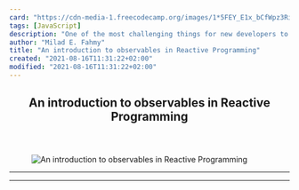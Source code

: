 ```yaml
---
card: "https://cdn-media-1.freecodecamp.org/images/1*5FEY_E1x_bCfWpz3RiIFXw.png"
tags: [JavaScript]
description: "One of the most challenging things for new developers to lear"
author: "Milad E. Fahmy"
title: "An introduction to observables in Reactive Programming"
created: "2021-08-16T11:31:22+02:00"
modified: "2021-08-16T11:31:22+02:00"
---
```

<div class="site-wrapper">
<main id="site-main" class="site-main outer">
<div class="inner">
<article class="post-full post tag-javascript tag-web-development tag-rxjs tag-reactive-programming tag-technology ">
<header class="post-full-header">
<h1 class="post-full-title">An introduction to observables in Reactive Programming</h1>
</header>
<figure class="post-full-image">
<picture>
<source media="(max-width: 700px)" sizes="1px" srcset="data:image/gif;base64,R0lGODlhAQABAIAAAAAAAP///yH5BAEAAAAALAAAAAABAAEAAAIBRAA7 1w">
<source media="(min-width: 701px)" sizes="(max-width: 800px) 400px,
(max-width: 1170px) 700px,
1400px" srcset="https://cdn-media-1.freecodecamp.org/images/1*5FEY_E1x_bCfWpz3RiIFXw.png 300w,
https://cdn-media-1.freecodecamp.org/images/1*5FEY_E1x_bCfWpz3RiIFXw.png 600w,
https://cdn-media-1.freecodecamp.org/images/1*5FEY_E1x_bCfWpz3RiIFXw.png 1000w,
https://cdn-media-1.freecodecamp.org/images/1*5FEY_E1x_bCfWpz3RiIFXw.png 2000w">
<img onerror="this.style.display='none'" src="https://cdn-media-1.freecodecamp.org/images/1*5FEY_E1x_bCfWpz3RiIFXw.png" alt="An introduction to observables in Reactive Programming">
</picture>
</figure>
<section class="post-full-content">
<div class="post-content">
</div>
<hr>
<hr>
</section>
</article>
</div>
</main>
</div>
<!-- Google Tag Manager (noscript) -->
<!-- End Google Tag Manager (noscript) -->
